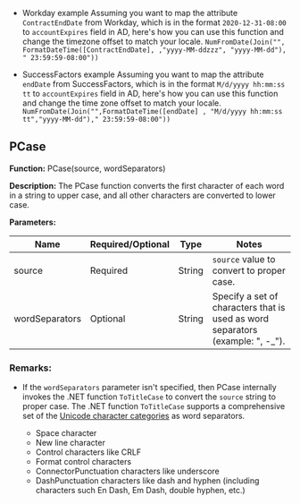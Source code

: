 - Workday example Assuming you want to map the attribute `ContractEndDate` from Workday, which is in the format `2020-12-31-08:00` to `accountExpires` field in AD, here's how you can use this function and change the timezone offset to match your locale. `NumFromDate(Join("", FormatDateTime([ContractEndDate], ,"yyyy-MM-ddzzz", "yyyy-MM-dd"), " 23:59:59-08:00"))`

- SuccessFactors example Assuming you want to map the attribute `endDate` from SuccessFactors, which is in the format `M/d/yyyy hh:mm:ss tt` to `accountExpires` field in AD, here's how you can use this function and change the time zone offset to match your locale. `NumFromDate(Join("",FormatDateTime([endDate] , "M/d/yyyy hh:mm:ss tt","yyyy-MM-dd")," 23:59:59-08:00"))`

## PCase

**Function:** PCase(source, wordSeparators)

**Description:** The PCase function converts the first character of each word in a string to upper case, and all other characters are converted to lower case.

**Parameters:**

| Name            | Required/Optional | Type   | Notes                                                   |
| --------------- | ----------------- | ------ | ------------------------------------------------------- |
| source          | Required          | String | `source` value to convert to proper case.               |
| wordSeparators  | Optional          | String | Specify a set of characters that is used as word separators (example: ", -_").|

### Remarks:

- If the `wordSeparators` parameter isn't specified, then PCase internally invokes the .NET function `ToTitleCase` to convert the `source` string to proper case. The .NET function `ToTitleCase` supports a comprehensive set of the [Unicode character categories](https://www.unicode.org/versions/Unicode13.0.0/ch04.pdf) as word separators.

    - Space character
    - New line character
    - Control characters like CRLF
    - Format control characters
    - ConnectorPunctuation characters like underscore
    - DashPunctuation characters like dash and hyphen (including characters such En Dash, Em Dash, double hyphen, etc.)